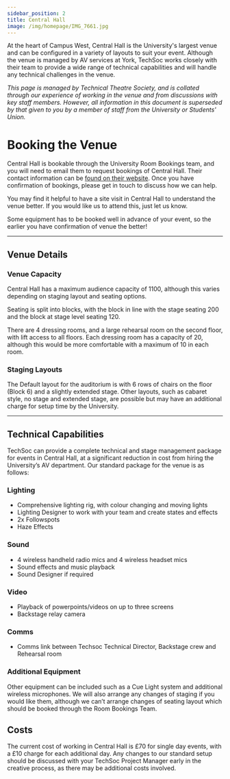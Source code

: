 ```yaml
---
sidebar_position: 2
title: Central Hall
image: /img/homepage/IMG_7661.jpg
---
```


At the heart of Campus West, Central Hall is the University's largest venue and can be configured in a variety of layouts to suit your event. Although the venue is managed by AV services at York, TechSoc works closely with their team to provide a wide range of technical capabilities and will handle any technical challenges in the venue.

_This page is managed by Technical Theatre Society, and is collated through our experience of working in the venue and from discussions with key staff members. 
However, all information in this document is superseded by that given to you by a member of staff from the University or Students' Union._

# Booking the Venue
Central Hall is bookable through the University Room Bookings team, and you will need to email them to request bookings of Central Hall. Their contact information can be [found on their website](https://www.york.ac.uk/about/departments/support-and-admin/estates-and-campus-services/space-services/studentroombooking/). Once you have confirmation of bookings, please get in touch to discuss how we can help. 

You may find it helpful to have a site visit in Central Hall to understand the venue better. If you would like us to attend this, just let us know.

Some equipment has to be booked well in advance of your event, so the earlier you have confirmation of venue the better!

---
## Venue Details

### Venue Capacity
Central Hall has a maximum audience capacity of 1100, although this varies depending on staging layout and seating options. 

Seating is split into blocks, with the block in line with the stage seating 200 and the block at stage level seating 120. 

There are 4 dressing rooms, and a large rehearsal room on the second floor, with lift access to all floors.  Each dressing room has a capacity of 20, although this would be more comfortable with a maximum of 10 in each room.

### Staging Layouts
The Default layout for the auditorium is with 6 rows of chairs on the floor (Block 6) and a slightly extended stage. Other layouts, such as cabaret style, no stage and extended stage, are possible but may have an additional charge for setup time by the University. 

---

## Technical Capabilities
TechSoc can provide a complete technical and stage management package for events in Central Hall, at a significant reduction in cost from hiring the University’s AV department. 
Our standard package for the venue is as follows:

### Lighting
- Comprehensive lighting rig, with colour changing and moving lights
- Lighting Designer to work with your team and create states and effects
- 2x Followspots 
- Haze Effects 

### Sound
- 4 wireless handheld radio mics and 4 wireless headset mics
- Sound effects and music playback 
- Sound Designer if required

### Video
- Playback of powerpoints/videos on up to three screens
- Backstage relay camera

### Comms
- Comms link between Techsoc Technical Director, Backstage crew and Rehearsal room

### Additional Equipment
Other equipment can be included such as a Cue Light system and additional wireless microphones. We will also arrange any changes of staging if you would like them, although we can’t arrange changes of seating layout which should be booked through the Room Bookings Team. 


## Costs
The current cost of working in Central Hall is £70 for single day events, with a £10 charge for each additional day. Any changes to our standard setup should be discussed with your TechSoc Project Manager early in the creative process, as there may be additional costs involved.